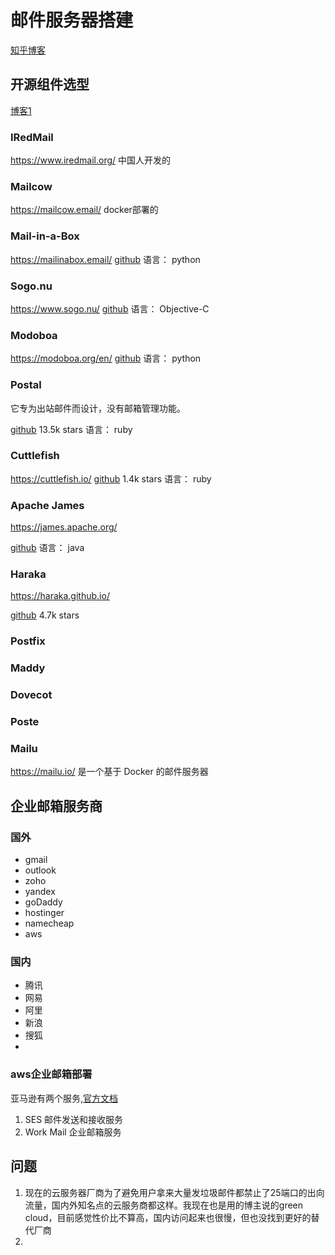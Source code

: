 # 邮件服务器搭建


[知乎博客](https://zhuanlan.zhihu.com/p/638569694)

## 开源组件选型
[博客1](https://itsfoss.com/open-source-email-servers/ )

### IRedMail

https://www.iredmail.org/
中国人开发的

### Mailcow
https://mailcow.email/
docker部署的

### Mail-in-a-Box
https://mailinabox.email/
[github](https://github.com/mail-in-a-box/mailinabox)
语言： python

### Sogo.nu
https://www.sogo.nu/
[github](https://github.com/Alinto/sogo)
语言： Objective-C

### Modoboa
https://modoboa.org/en/
[github](https://github.com/modoboa/modoboa)
语言： python


### Postal

它专为出站邮件而设计，没有邮箱管理功能。

[github](https://github.com/postalserver/postal) 13.5k stars
语言： ruby


### Cuttlefish
https://cuttlefish.io/
[github](https://github.com/mlandauer/cuttlefish ) 1.4k stars
语言： ruby


### Apache James
https://james.apache.org/

[github](https://github.com/apache/james-project/)
语言： java

### Haraka
https://haraka.github.io/

[github](https://github.com/haraka/Haraka) 4.7k stars

### Postfix
### Maddy
### Dovecot
### Poste

### Mailu
https://mailu.io/
是一个基于 Docker 的邮件服务器


## 企业邮箱服务商

### 国外

- gmail
- outlook
- zoho
- yandex
- goDaddy
- hostinger
- namecheap
- aws

### 国内

- 腾讯
- 网易
- 阿里
- 新浪
- 搜狐
- 

### aws企业邮箱部署
亚马逊有两个服务,[官方文档](https://aws.amazon.com/cn/blogs/china/quickly-configure-enterprise-e-mail-with-amazon-workmail/)
1. SES 邮件发送和接收服务
1. Work Mail 企业邮箱服务


## 问题

1. 现在的云服务器厂商为了避免用户拿来大量发垃圾邮件都禁止了25端口的出向流量，国内外知名点的云服务商都这样。我现在也是用的博主说的green cloud，目前感觉性价比不算高，国内访问起来也很慢，但也没找到更好的替代厂商
1. 


